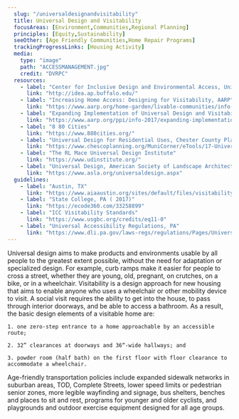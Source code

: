 ```yaml
---
  slug: "/universaldesignandvisitability"
  title: Universal Design and Visitability
  focusAreas: [Environment,Communities,Regional Planning]
  principles: [Equity,Sustainability]
  seeOther: [Age Friendly Communities,Home Repair Programs]
  trackingProgressLinks: [Housing Activity]
  media: 
    type: "image"
    path: "ACCESSMANAGEMENT.jpg"
    credit: "DVRPC"
  resources: 
    - label: "Center for Inclusive Design and Environmental Access, University at Buffalo"
      link: "http://idea.ap.buffalo.edu/"
    - label: "Increasing Home Access: Designing for Visitability, AARP"
      link: "https://www.aarp.org/home-garden/livable-communities/info-08-2008/2008_14_access.html"
    - label: "Expanding Implementation of Universal Design and Visitability Features in the Housing Stock, AARP"
      link: "https://www.aarp.org/ppi/info-2017/expanding-implementation-of-universal-design-and-visitability-features-in-the-housing-stock.html"
    - label: "8 80 Cities"
      link: "https://www.880cities.org/"
    - label: "Universal Design for Residential Uses, Chester County Planning Commission"
      link: "https://www.chescoplanning.org/MuniCorner/eTools/17-UniversalRes.cfm"
    - label: "The RL Mace Universal Design Institute"
      link: "https://www.udinstitute.org/"
    - label: "Universal Design, American Society of Landscape Architects"
      link: "https://www.asla.org/universaldesign.aspx"
  guidelines: 
    - label: "Austin, TX"
      link: "https://www.aiaaustin.org/sites/default/files/visitability_presentation2016.pdf"
    - label: "State College, PA ( 2017)"
      link: "https://ecode360.com/33258899"
    - label: "ICC Visitability Standards"
      link: "https://www.usgbc.org/credits/eq11-0"
    - label: "Universal Accessibility Regulations, PA"
      link: "https://www.dli.pa.gov/laws-regs/regulations/Pages/Universal-Accessibility-Standards.aspx"
---
```


Universal design aims to make products and environments usable by all people to the greatest extent possible, without the need for adaptation or specialized design. For example, curb ramps make it easier for people to cross a street, whether they are young, old, pregnant, on crutches, on a bike, or in a wheelchair. Visitability is a design approach for new housing that aims to enable anyone who uses a wheelchair or other mobility device to visit. A social visit requires the ability to get into the house, to pass through interior doorways, and be able to access a bathroom. As a result, the basic design elements of a visitable home are:

    1. one zero-step entrance to a home approachable by an accessible route;

    2. 32” clearances at doorways and 36“-wide hallways; and

    3. powder room (half bath) on the first floor with floor clearance to accommodate a wheelchair.

Age-friendly transportation policies include expanded sidewalk networks in suburban areas, TOD, Complete Streets, lower speed limits or pedestrian senior zones, more legible wayfinding and signage, bus shelters, benches and places to sit and rest, programs for younger and older cyclists, and playgrounds and outdoor exercise equipment designed for all age groups.
